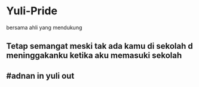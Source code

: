 # Yuli-Pride
bersama ahli yang mendukung



## Tetap semangat meski tak ada kamu di sekolah d meninggakanku ketika aku memasuki sekolah
## #adnan in yuli out
